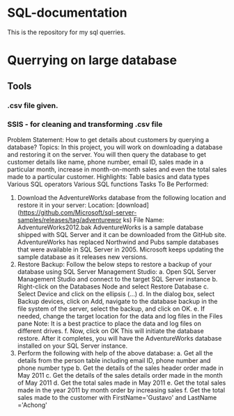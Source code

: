 # SQL-documentation
This is the repository for my sql querries.

# Querrying on large database

## Tools
### .csv file given.
### SSIS - for cleaning and transforming .csv file

Problem Statement:
How to get details about customers by querying a database?
Topics:
In this project, you will work on downloading a database and restoring it on the
server. You will then query the database to get customer details like name, phone
number, email ID, sales made in a particular month, increase in month-on-month
sales and even the total sales made to a particular customer.
Highlights:
Table basics and data types
Various SQL operators
Various SQL functions
Tasks To Be Performed:
1. Download the AdventureWorks database from the following location and
restore it in your server:
Location:
[download](https://github.com/Microsoft/sql-server-samples/releases/tag/adventurewor
ks)
File Name: AdventureWorks2012.bak
AdventureWorks is a sample database shipped with SQL Server and it can
be downloaded from the GitHub site. AdventureWorks has replaced
Northwind and Pubs sample databases that were available in SQL Server
in 2005. Microsoft keeps updating the sample database as it releases new
versions.
2. Restore Backup:
Follow the below steps to restore a backup of your database using SQL
Server Management Studio:
a. Open SQL Server Management Studio and connect to the target
SQL Server instance
b. Right-click on the Databases Node and select Restore Database
c. Select Device and click on the ellipsis (...)
d. In the dialog box, select Backup devices, click on Add, navigate to
the database backup in the file system of the server, select the
backup, and click on OK.
e. If needed, change the target location for the data and log files in the
Files pane
Note: It is a best practice to place the data and log files on different
drives.
f. Now, click on OK
This will initiate the database restore. After it completes, you will have the
AdventureWorks database installed on your SQL Server instance.
3. Perform the following with help of the above database:
a. Get all the details from the person table including email ID, phone
number and phone number type
b. Get the details of the sales header order made in May 2011
c. Get the details of the sales details order made in the month of May
2011
d. Get the total sales made in May 2011
e. Get the total sales made in the year 2011 by month order by
increasing sales
f. Get the total sales made to the customer with FirstName='Gustavo'
and LastName ='Achong'


